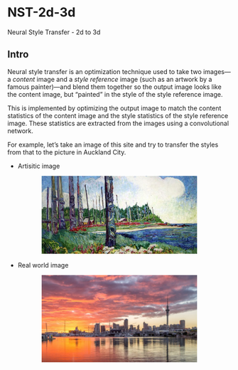 # NST-2d-3d
Neural Style Transfer  - 2d to 3d
## Intro

Neural style transfer is an optimization technique used to take two images—a *content* image and a *style reference* image (such as an artwork by a famous painter)—and blend them together so the output image looks like the content image, but “painted” in the style of the style reference image.

This is implemented by optimizing the output image to match the content statistics of the content image and the style statistics of the style reference image. These statistics are extracted from the images using a convolutional network.

For example, let’s take an image of this site and try to transfer the styles from that to the picture in Auckland City.

* Artisitic image
<p align="center">
  <img src="https://github.com/thiwankajayasiri/NST-2d-3d/blob/master/Emily_Carr_2-660x330.jpg" width="350" title="Chart-Selection">
</p>

* Real world image

<p align="center">
  <img src="https://github.com/thiwankajayasiri/NST-2d-3d/blob/master/auckland-new-zealand-city-sunset_1591955741.jpg" width="350" title="Chart-Selection">
</p>



